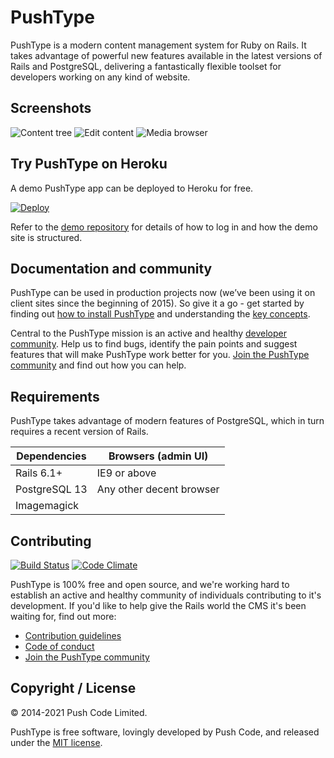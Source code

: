 # PushType

PushType is a modern content management system for Ruby on Rails. It takes advantage of powerful new features available in the latest versions of Rails and PostgreSQL, delivering a fantastically flexible toolset for developers working on any kind of website.

## Screenshots

![Content tree](https://pushtype-disc.s3-eu-west-1.amazonaws.com/original/1X/1f8a18d8d2fe97653b63594e065a8cfb72a4368d.png)
![Edit content](https://pushtype-disc.s3-eu-west-1.amazonaws.com/original/1X/d9ab21acc86a5c64ba3a3c8df391338e21e589f6.png)
![Media browser](https://pushtype-disc.s3-eu-west-1.amazonaws.com/original/1X/7f9aaa0949ad873943c5a47f396b1319bd57c98d.png)

## Try PushType on Heroku

A demo PushType app can be deployed to Heroku for free.

[![Deploy](https://www.herokucdn.com/deploy/button.svg)](https://heroku.com/deploy?template=https://github.com/pushtype/push_type_demo)

Refer to the [demo repository](https://github.com/pushtype/push_type_demo) for details of how to log in and how the demo site is structured.

## Documentation and community

PushType can be used in production projects now (we’ve been using it on client sites since the beginning of 2015). So give it a go - get started by finding out [how to install PushType](http://www.pushtype.org/docs/installation) and understanding the [key concepts](http://www.pushtype.org/docs/key-concepts).

Central to the PushType mission is an active and healthy [developer community](https://discuss.pushtype.org/). Help us to find bugs, identify the pain points and suggest features that will make PushType work better for you. [Join the PushType community](https://discuss.pushtype.org/t/welcome-to-the-pushtype-community/8) and find out how you can help.

## Requirements

PushType takes advantage of modern features of PostgreSQL, which in turn requires a recent version of Rails.

| Dependencies    | Browsers (admin UI)       |
| --------------- | ------------------------- |
| Rails 6.1+      | IE9 or above              | 
| PostgreSQL 13   | Any other decent browser  |
| Imagemagick     |                           |

## Contributing

[![Build Status](https://travis-ci.org/pushtype/push_type.png?branch=master)](https://travis-ci.org/pushtype/push_type)
[![Code Climate](https://codeclimate.com/github/pushtype/push_type.png)](https://codeclimate.com/github/pushtype/push_type)

PushType is 100% free and open source, and we're working hard to establish an active and healthy community of individuals contributing to it's development. If you'd like to help give the Rails world the CMS it's been waiting for, find out more:

* [Contribution guidelines](https://github.com/pushtype/push_type/blob/master/CONTRIBUTING.md)
* [Code of conduct](https://github.com/pushtype/push_type/blob/master/.github/CODE_OF_CONDUCT.md)
* [Join the PushType community](https://discuss.pushtype.org/)

## Copyright / License

&copy; 2014-2021 Push Code Limited.

PushType is free software, lovingly developed by Push Code, and released under the [MIT license](http://opensource.org/licenses/MIT).
